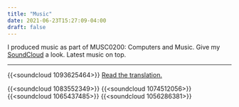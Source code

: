 ```yaml
---
title: "Music"
date: 2021-06-23T15:27:09-04:00
draft: false
---
```

I produced music as part of MUSC0200: Computers and Music. Give my [SoundCloud](https://soundcloud.com/shri-bellala) a look. Latest music on top.
***
{{<soundcloud 1093625464>}}
[Read the translation.](/music/coffee-milk)

{{<soundcloud 1083552349>}}
{{<soundcloud 1074512056>}}
{{<soundcloud 1065437485>}}
{{<soundcloud 1056286381>}}